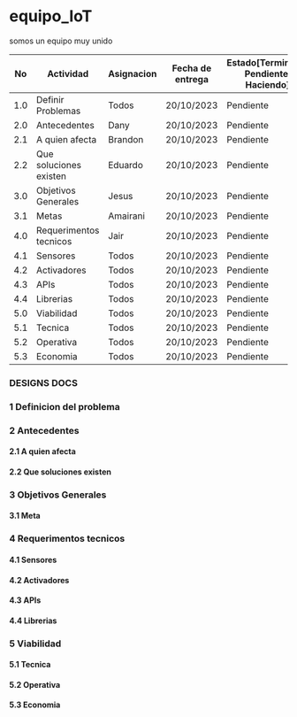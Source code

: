 # equipo_IoT
somos un equipo muy unido

|No|Actividad|Asignacion|Fecha de entrega|Estado[Terminado, Pendiente, Haciendo]|
|--|--|--|--|--|
|1.0|Definir Problemas|Todos|20/10/2023|Pendiente|
|2.0|Antecedentes|Dany|20/10/2023|Pendiente|
|2.1|A quien afecta|Brandon|20/10/2023|Pendiente|
|2.2|Que soluciones existen|Eduardo|20/10/2023|Pendiente|
|3.0|Objetivos Generales|Jesus|20/10/2023|Pendiente|
|3.1|Metas|Amairani|20/10/2023|Pendiente|
|4.0|Requerimentos tecnicos|Jair|20/10/2023|Pendiente|
|4.1|Sensores|Todos|20/10/2023|Pendiente|
|4.2|Activadores|Todos|20/10/2023|Pendiente|
|4.3|APIs|Todos|20/10/2023|Pendiente|
|4.4|Librerias|Todos|20/10/2023|Pendiente|
|5.0|Viabilidad|Todos|20/10/2023|Pendiente|
|5.1|Tecnica|Todos|20/10/2023|Pendiente|
|5.2|Operativa|Todos|20/10/2023|Pendiente|
|5.3|Economia|Todos|20/10/2023|Pendiente|

### DESIGNS DOCS
### 1 Definicion del problema
### 2 Antecedentes
#### 2.1 A quien afecta
#### 2.2 Que soluciones existen
### 3 Objetivos Generales
#### 3.1 Meta
### 4 Requerimentos tecnicos
#### 4.1 Sensores
#### 4.2 Activadores
#### 4.3 APIs
#### 4.4 Librerias
### 5 Viabilidad
#### 5.1 Tecnica
#### 5.2 Operativa
#### 5.3 Economia

    

